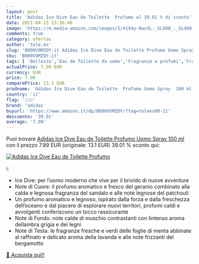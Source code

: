 ```yaml
---
layout: post
title: 'Adidas Ice Dive Eau de Toilette  Profumo al 39.01 % di sconto'
date: 2021-04-15 13:26:40
image: 'https://m.media-amazon.com/images/I/4194y-8wcXL._SL500_._SL400_.jpg'
comments: true
category: ofertas
author: 'tole.es'
slug: 'B000VOMZOY-it Adidas Ice Dive Eau de Toilette Profumo Uomo Spray 100 ml'
sku: 'B000VOMZOY-it'
tags: [ 'Bellezza','Eau de Toilette da uomo','Fragranze e profumi','Fragranze e profumi da uomo','adidas', ]
actualPrice: 7.99 EUR
currency: EUR
price: 7.99
comparePrice: 13.1 EUR
prodname: 'Adidas Ice Dive Eau de Toilette  Profumo Uomo Spray  100 ml'
country: 'it'
flag: '🇮🇹'
brand: 'adidas'
buyurl: 'https://www.amazon.it/dp/B000VOMZOY/?tag=tolees00-21'
descuento: '39.01'
average: '7.99'
---
```


Puoi trovare [Adidas Ice Dive Eau de Toilette  Profumo Uomo Spray  100 ml](https://www.amazon.it/dp/B000VOMZOY/?tag=tolees00-21) con il prezzo 7.99 EUR (originale: 13.1 EUR) 39.01 % sconto qui:

[![Adidas Ice Dive Eau de Toilette  Profumo](https://m.media-amazon.com/images/I/4194y-8wcXL._SL500_._SL400_.jpg)](https://www.amazon.it/dp/B000VOMZOY/?tag=tolees00-21)

ℹ️:

- Ice Dive: per l’uomo moderno che vive per il brivido di nuove avventure
- Note di Cuore: il profumo aromatico e fresco del geranio combinato alla calda e legnosa fragranza del sandalo e alle note legnose del patchouli
- Un profumo aromatico e legnoso, ispirato dalla forza e dalla freschezza dell’oceano e dal piacere di esplorare nuovi territori, profumi caldi e avvolgenti conferiscono un tocco rassicurante
- Note di Fondo: note calde di muschio contrastanti con lintenso aroma dellambra grigia e dei legni
- Note di Testa: le fragranze fresche e verdi delle foglie di menta abbinate al raffinato e delicato aroma della lavanda e alle note frizzanti del bergamotto

[🛒 Acquista qui!!](https://www.amazon.it/dp/B000VOMZOY/?tag=tolees00-21)
